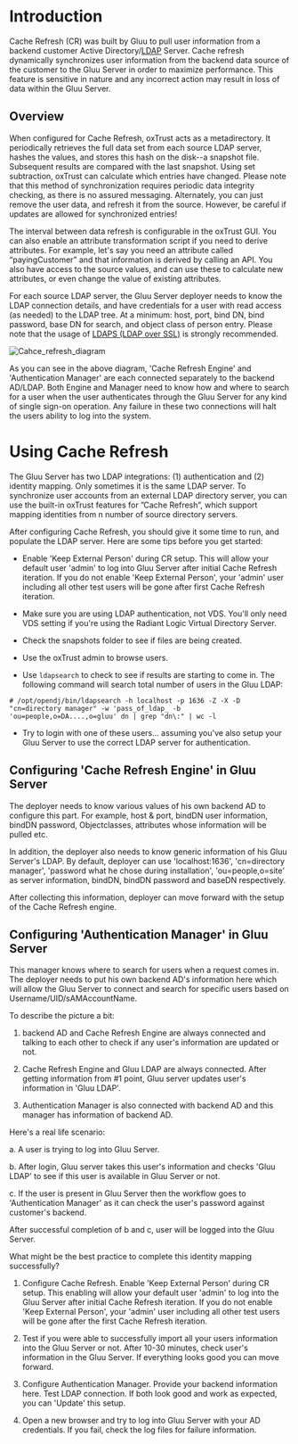 # Introduction

Cache Refresh (CR) was built by Gluu to pull user information from a
backend customer Active Directory/[LDAP][ldap] Server. Cache refresh
dynamically synchronizes user information from the backend data source
of the customer to the Gluu Server in order to maximize performance.
This feature is sensitive in nature and any incorrect action may result
in loss of data within the Gluu Server.

## Overview
When configured for Cache Refresh, oxTrust acts as a metadirectory. It
periodically retrieves the full data set from each source LDAP server,
hashes the values, and stores this hash on the disk--a snapshot file.
Subsequent results are compared with the last snapshot. Using set
subtraction, oxTrust can calculate which entries have changed. Please
note that this method of synchronization requires periodic data
integrity checking, as there is no assured messaging. Alternately, you
can just remove the user data, and refresh it from the source. However,
be careful if updates are allowed for synchronized entries!

The interval between data refresh is configurable in the oxTrust GUI.
You can also enable an attribute transformation script if you need to
derive attributes. For example, let's say you need an attribute called
“payingCustomer” and that information is derived by calling an API. You
also have access to the source values, and can use these to calculate
new attributes, or even change the value of existing attributes.

For each source LDAP server, the Gluu Server deployer needs to know the
LDAP connection details, and have credentials for a user with read
access (as needed) to the LDAP tree. At a minimum: host, port, bind DN,
bind password, base DN for search, and object class of person entry.
Please note that the usage of [LDAPS (LDAP over SSL)][ldap] is strongly
recommended.

![Cahce_refresh_diagram](https://cloud.githubusercontent.com/assets/5271048/8237617/4df7d88e-15b6-11e5-98eb-5bb0376b9750.png)

As you can see in the above diagram, 'Cache Refresh Engine' and
'Authentication Manager' are each connected separately to the backend
AD/LDAP. Both Engine and Manager need to know how and where to search
for a user when the user authenticates through the Gluu Server for any
kind of single sign-on operation. Any failure in these two connections
will halt the users ability to log into the system.

# Using Cache Refresh

The Gluu Server has two LDAP integrations: (1) authentication and (2)
identity mapping. Only sometimes it is the same LDAP server. To
synchronize user accounts from an external LDAP directory server, you
can use the built-in oxTrust features for ”Cache Refresh”, which support
mapping identities from n number of source directory servers.

After configuring Cache Refresh, you should give it some time to run,
and populate the LDAP server. Here are some tips before you get started:

* Enable 'Keep External Person' during CR setup. This will allow your
default user 'admin' to log into Gluu Server after initial Cache Refresh
iteration. If you do not enable 'Keep External Person', your 'admin'
user including all other test users will be gone after first Cache
Refresh iteration.

* Make sure you are using LDAP authentication, not VDS. You'll only need
VDS setting if you're using the Radiant Logic Virtual Directory Server.

* Check the snapshots folder to see if files are being created.

* Use the oxTrust admin to browse users.

* Use `ldapsearch` to check to see if results are starting to come in.
The following command will search total number of users in the Gluu
LDAP:

```
# /opt/opendj/bin/ldapsearch -h localhost -p 1636 -Z -X -D "cn=directory manager" -w 'pass_of_ldap_ -b 'ou=people,o=DA....,o=gluu' dn | grep "dn\:" | wc -l
```

* Try to login with one of these users… assuming you've also setup your
Gluu Server to use the correct LDAP server for authentication.

## Configuring 'Cache Refresh Engine' in Gluu Server
The deployer needs to know various values of his own backend AD to
configure this part. For example, host & port, bindDN user information,
bindDN password, Objectclasses, attributes whose information will be
pulled etc.

In addition, the deployer also needs to know generic information of his
Gluu Server's LDAP. By default, deployer can use 'localhost:1636',
'cn=directory manager', 'password what he chose during installation',
'ou=people,o=site' as server information, bindDN, bindDN password and
baseDN respectively.

After collecting this information, deployer can move forward with the
setup of the Cache Refresh engine.

## Configuring 'Authentication Manager' in Gluu Server
This manager knows where to search for users when a request comes in.
The deployer needs to put his own backend AD's information here which
will allow the Gluu Server to connect and search for specific users
based on Username/UID/sAMAccountName.

To describe the picture a bit:

1. backend AD and Cache Refresh Engine are always connected and talking
to each other to check if any user's information are updated or not.

2. Cache Refresh Engine and Gluu LDAP are always connected. After
getting information from #1 point, Gluu server updates user's
information in 'Gluu LDAP'.

3. Authentication Manager is also connected with backend AD and this
manager has information of backend AD.

Here's a real life scenario:

a. A user is trying to log into Gluu Server.

b. After login, Gluu server takes this user's information and checks
'Gluu LDAP' to see if this user is available in Gluu Server or not.

c. If the user is present in Gluu Server then the workflow goes to
'Authentication Manager' as it can check the user's password against
customer's backend.

After successful completion of b and c, user will be logged into the
Gluu Server.

What might be the best practice to complete this identity mapping
successfully?

1. Configure Cache Refresh. Enable 'Keep External Person' during CR
setup. This enabling will allow your default user 'admin' to log into
the Gluu Server after initial Cache Refresh iteration. If you do not
enable 'Keep External Person', your 'admin' user including all other
test users will be gone after the first Cache Refresh iteration.

2. Test if you were able to successfully import all your users
information into the Gluu Server or not. After 10-30 minutes, check
user's information in the Gluu Server. If everything looks good you can
move forward.

3. Configure Authentication Manager. Provide your backend information
here. Test LDAP connection. If both look good and work as expected, you
can 'Update' this setup.

4. Open a new browser and try to log into Gluu Server with your AD
credentials. If you fail, check the log files for failure information.

[ldap]: https://en.wikipedia.org/wiki/Lightweight_Directory_Access_Protocol "Lightweight Directory Access Protocol (LDAP), Wikpedia"
